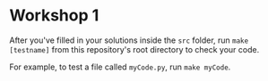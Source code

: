 # Workshop 1

After you've filled in your solutions inside the `src` folder, run `make [testname]` from this repository's root directory to check your code.

For example, to test a file called `myCode.py`, run `make myCode`.

